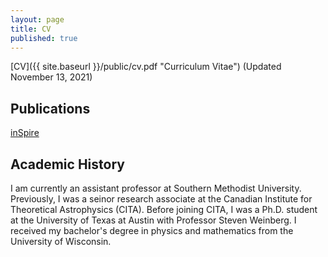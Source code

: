 ```yaml
---
layout: page
title: CV
published: true
---
```

[CV]({{ site.baseurl }}/public/cv.pdf "Curriculum Vitae") (Updated November 13, 2021)

## Publications

[inSpire](http://inspirehep.net/search?p=exactauthor%3AJoel.Meyers.1 "inSpire Publication List")

## Academic History

I am currently an assistant professor at Southern Methodist University.  Previously, I was a seinor research associate at the Canadian Institute for Theoretical Astrophysics (CITA).  Before joining CITA, I was a Ph.D. student at the University of Texas at Austin with Professor Steven Weinberg.  I received my bachelor's degree in physics and mathematics from the University of Wisconsin.
